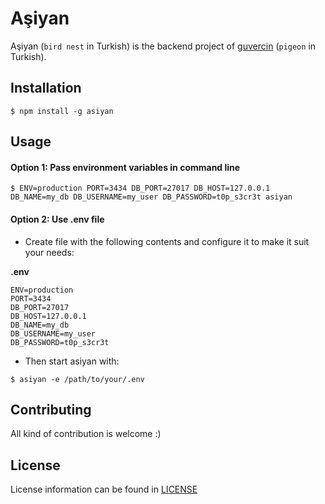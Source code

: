 # Aşiyan

Aşiyan (`bird nest` in Turkish) is the backend project of [guvercin](https://github.com/bilgetech/guvercin) (`pigeon` in Turkish).

## Installation

`$ npm install -g asiyan`

## Usage

#### Option 1: Pass environment variables in command line
`$ ENV=production PORT=3434 DB_PORT=27017 DB_HOST=127.0.0.1 DB_NAME=my_db DB_USERNAME=my_user DB_PASSWORD=t0p_s3cr3t asiyan`

#### Option 2: Use .env file

- Create file with the following contents and configure it to make it suit your needs:

**.env**
```
ENV=production
PORT=3434
DB_PORT=27017
DB_HOST=127.0.0.1
DB_NAME=my_db
DB_USERNAME=my_user
DB_PASSWORD=t0p_s3cr3t
```

- Then start asiyan with:

`$ asiyan -e /path/to/your/.env`

## Contributing

All kind of contribution is welcome :)

## License

License information can be found in [LICENSE](/LICENSE)

